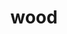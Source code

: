 ---
layout: travel&places
title: wood
emoji: wood
permalink: 🪵.html
image: assets/img/3moji/wood.png
---